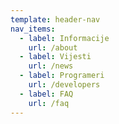 ```yaml
---
template: header-nav
nav_items:
  - label: Informacije
    url: /about
  - label: Vijesti
    url: /news
  - label: Programeri
    url: /developers
  - label: FAQ
    url: /faq
---
```

